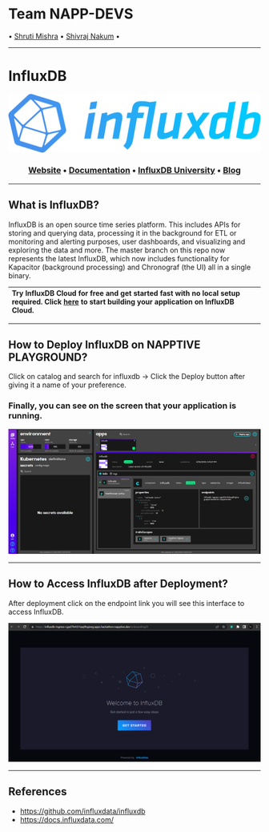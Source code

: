 # Team NAPP-DEVS
• <a href="https://github.com/Shruti-Mishra27">Shruti Mishra</a>
• <a href="https://github.com/Shivraj-Nakum">Shivraj Nakum</a> •

---

# InfluxDB

![eInfluxDB Logo](https://github.com/Shruti-Mishra27/Napptive-Hackathon/blob/main/logoInfluxDB.png?raw=true)

<h3 align="center">
    <b><a href="https://www.influxdata.com/">Website</a></b>
    •
    <a href="https://docs.influxdata.com/">Documentation</a>
    •
    <a href="https://university.influxdata.com/">InfluxDB University</a>
    •
    <a href="https://www.influxdata.com/blog/">Blog</a>
</h3>

---

## What is InfluxDB?

InfluxDB is an open source time series platform. This includes APIs for storing and querying data, processing it in the background for ETL or monitoring and alerting purposes, user dashboards, and visualizing and exploring the data and more. The master branch on this repo now represents the latest InfluxDB, which now includes functionality for Kapacitor (background processing) and Chronograf (the UI) all in a single binary.

| Try **InfluxDB Cloud** for free and get started fast with no local setup required. Click [**here**](https://cloud2.influxdata.com/signup) to start building your application on InfluxDB Cloud. |
| :---------------------------------------------------------------------------------------------------------------------------------------------------------------------------------------------- |

---

## How to Deploy InfluxDB on NAPPTIVE PLAYGROUND?

Click on catalog and search for influxdb -> Click the Deploy button after giving it a name of your preference.

### Finally, you can see on the screen that your application is running.

![Application Running](https://github.com/Shruti-Mishra27/Napptive-Hackathon/blob/main/AppRunning.png?raw=true)

---

## How to Access InfluxDB after Deployment?

After deployment click on the endpoint link you will see this interface to access InfluxDB.

![Web App Interface](https://github.com/Shruti-Mishra27/Napptive-Hackathon/blob/main/WebOpening.png?raw=true)

---

## References

- https://github.com/influxdata/influxdb
- https://docs.influxdata.com/

